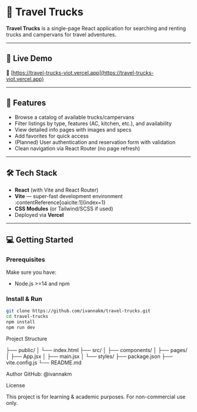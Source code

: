 # 🚚 Travel Trucks

**Travel Trucks** is a single-page React application for searching and renting trucks and campervans for travel adventures.

---

## 🚀 Live Demo

🔗 [https://travel-trucks-viot.vercel.app](https://travel-trucks-viot.vercel.app)

---

## 🧩 Features

- Browse a catalog of available trucks/campervans
- Filter listings by type, features (AC, kitchen, etc.), and availability
- View detailed info pages with images and specs
- Add favorites for quick access
- (Planned) User authentication and reservation form with validation
- Clean navigation via React Router (no page refresh)

---

## 🛠️ Tech Stack

- **React** (with Vite and React Router)
- **Vite** — super-fast development environment :contentReference[oaicite:1]{index=1}
- **CSS Modules** (or Tailwind/SCSS if used)
- Deployed via **Vercel**

---

## 💻 Getting Started

### Prerequisites

Make sure you have:

- Node.js >=14 and npm

### Install & Run

```bash
git clone https://github.com/ivannakm/travel-trucks.git
cd travel-trucks
npm install
npm run dev

```

Project Structure

├── public/
│ └── index.html
├── src/
│ ├── components/
│ ├── pages/
│ ├── App.jsx
│ ├── main.jsx
│ └── styles/
├── package.json
├── vite.config.js
└── README.md

Author
GitHub: @ivannakm

License

This project is for learning & academic purposes. For non-commercial use only.
